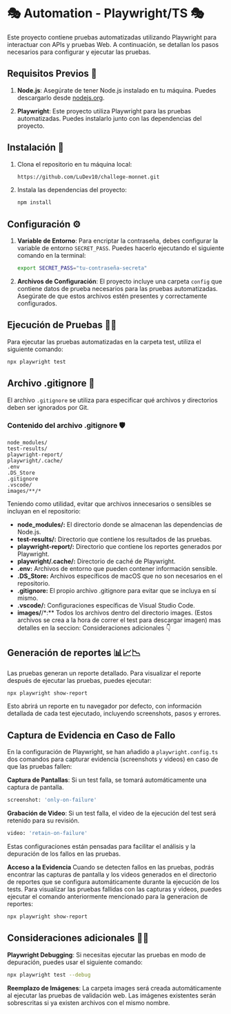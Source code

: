 
# 🎭 Automation - Playwright/TS 🎭

Este proyecto contiene pruebas automatizadas utilizando Playwright para interactuar con APIs y pruebas Web. A continuación, se detallan los pasos necesarios para configurar y ejecutar las pruebas.

## Requisitos Previos 📝

1. **Node.js**: Asegúrate de tener Node.js instalado en tu máquina. Puedes descargarlo desde [nodejs.org](https://nodejs.org/).

2. **Playwright**: Este proyecto utiliza Playwright para las pruebas automatizadas. Puedes instalarlo junto con las dependencias del proyecto.

## Instalación 🚀

1. Clona el repositorio en tu máquina local:
    ```bash
    https://github.com/LuDev10/challege-monnet.git
    ```
    
2. Instala las dependencias del proyecto:
    ```bash
    npm install
    ```

## Configuración ⚙️

1. **Variable de Entorno**: Para encriptar la contraseña, debes configurar la variable de entorno `SECRET_PASS`. Puedes hacerlo ejecutando el siguiente comando en la terminal:
    ```bash
    export SECRET_PASS="tu-contraseña-secreta"
    ```

2. **Archivos de Configuración**: El proyecto incluye una carpeta `config` que contiene datos de prueba necesarios para las pruebas automatizadas. Asegúrate de que estos archivos estén presentes y correctamente configurados.

## Ejecución de Pruebas 👨‍💻

Para ejecutar las pruebas automatizadas en la carpeta test, utiliza el siguiente comando:
```bash
npx playwright test
```
## Archivo .gitignore 🚫

El archivo `.gitignore` se utiliza para especificar qué archivos y directorios deben ser ignorados por Git.

### Contenido del archivo .gitignore 🛡️

```.gitignore
node_modules/
test-results/
playwright-report/
playwright/.cache/
.env
.DS_Store
.gitignore
.vscode/
images/**/*
```
Teniendo como utilidad, evitar que archivos innecesarios o sensibles se incluyan en el repositorio:

* **node_modules/:** El directorio donde se almacenan las dependencias de Node.js.
* **test-results/:** Directorio que contiene los resultados de las pruebas.
* **playwright-report/:** Directorio que contiene los reportes generados por Playwright.
* **playwright/.cache/:** Directorio de caché de Playwright.
* **.env:** Archivos de entorno que pueden contener información sensible.
* **.DS_Store:** Archivos específicos de macOS que no son necesarios en el repositorio.
* **.gitignore:** El propio archivo .gitignore para evitar que se incluya en sí mismo.
* **.vscode/:** Configuraciones específicas de Visual Studio Code.
* **images/**/*:** Todos los archivos dentro del directorio images. (Estos archivos se crea a la hora de correr el test para descargar imagen) mas detalles en la seccion: Consideraciones adicionales 👇

## Generación de reportes 📊📈📉

Las pruebas generan un reporte detallado. Para visualizar el reporte después de ejecutar las pruebas, puedes ejecutar:
```bash
npx playwright show-report
```
Esto abrirá un reporte en tu navegador por defecto, con información detallada de cada test ejecutado, incluyendo screenshots, pasos y errores.

## Captura de Evidencia en Caso de Fallo
En la configuración de Playwright, se han añadido a `playwright.config.ts` dos comandos para capturar evidencia (screenshots y videos) en caso de que las pruebas fallen:

**Captura de Pantallas**: Si un test falla, se tomará automáticamente una captura de pantalla.
```bash
screenshot: 'only-on-failure'
```
**Grabación de Video**: Si un test falla, el video de la ejecución del test será retenido para su revisión.
```bash
video: 'retain-on-failure'
```
Estas configuraciones están pensadas para facilitar el análisis y la depuración de los fallos en las pruebas.

**Acceso a la Evidencia**
Cuando se detecten fallos en las pruebas, podrás encontrar las capturas de pantalla y los videos generados en el directorio de reportes que se configura automáticamente durante la ejecución de los tests. Para visualizar las pruebas fallidas con las capturas y videos, puedes ejecutar el comando anteriormente mencionado para la generacion de reportes:
```bash
npx playwright show-report
```

## Consideraciones adicionales 👨‍🚀

**Playwright Debugging**: Si necesitas ejecutar las pruebas en modo de depuración, puedes usar el siguiente comando:
```bash
npx playwright test --debug
```
**Reemplazo de Imágenes**: La carpeta images será creada automáticamente al ejecutar las pruebas de validación web. Las imágenes existentes serán sobrescritas si ya existen archivos con el mismo nombre.

